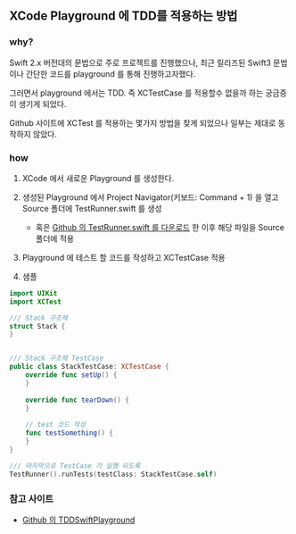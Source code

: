 ## XCode Playground 에 TDD를 적용하는 방법

### why?
Swift 2.x 버전대의 문법으로 주로 프로젝트를 진행했으나, 최근 릴리즈된  Swift3 문법이나 간단한 코드를 playground 를 통해 진행하고자했다.

그러면서 playground 에서는 TDD. 즉 XCTestCase 를 적용할수 없을까 하는 궁금증이 생기게 되었다.

Github 사이트에 XCTest 를 적용하는 몇가지 방법을 찾게 되었으나 일부는 제대로 동작하지 않았다.

### how
1. XCode 에서 새로운 Playground 를 생성한다.

2. 생성된 Playground 에서 Project Navigator(키보드: Command + 1) 을 열고 Source 폴더에 TestRunner.swift 를 생성
	- 혹은 [Github 의 TestRunner.swift 를 다운로드](https://github.com/sshrpe/TDDSwiftPlayground/raw/master/TDD%20In%20Swift%20Playgrounds%20-%20iOS.playground/Sources/TestRunner.swift) 한 이후 해당 파일을 Source 폴더에 적용

3. Playground 에 테스트 할 코드를 작성하고 XCTestCase 적용


4. 샘플

```swift
import UIKit
import XCTest

/// Stack 구조체
struct Stack {
}


/// Stack 구조체 TestCase
public class StackTestCase: XCTestCase {
	override func setUp() {
	}
	
	override func tearDown() {
	}
	
	// test 코드 작성
	func testSomething() {
	}
}

/// 마지막으로 TestCase 가 실행 되도록
TestRunner().runTests(testClass: StackTestCase.self)
```	


### 참고 사이트
* [Github 의 TDDSwiftPlayground](https://github.com/sshrpe/TDDSwiftPlayground)